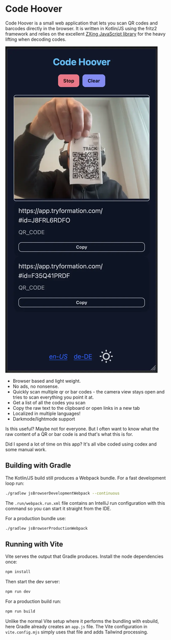 # Code Hoover

Code Hoover is a small web application that lets you scan QR codes and barcodes directly in the browser. It is written in Kotlin/JS using the fritz2 framework and relies on the excellent [ZXing JavaScript library](https://github.com/zxing-js/library) for the heavy lifting when decoding codes.

[![Screenshot](screenshot.webp)](URL)

- Browser based and light weight.
- No ads, no nonsense.
- Quickly scan multiple qr or bar codes - the camera view stays open and tries to scan everything you point it at.
- Get a list of all the codes you scan
- Copy the raw text to the clipboard or open links in a new tab
- Localized in multiple languages!
- Darkmode/lightmode support

Is this useful? Maybe not for everyone. But I often want to know what the raw content of a QR or bar code is and that's what this is for.

Did I spend a lot of time on this app? It's all vibe coded using codex and some manual work.

## Building with Gradle

The Kotlin/JS build still produces a Webpack bundle. For a fast development loop run:

```bash
./gradlew jsBrowserDevelopmentWebpack --continuous
```

The `.run/webpack.run.xml` file contains an IntelliJ run configuration with this command so you can start it straight from the IDE.

For a production bundle use:

```bash
./gradlew jsBrowserProductionWebpack
```

## Running with Vite

Vite serves the output that Gradle produces. Install the node dependencies once:

```bash
npm install
```

Then start the dev server:

```bash
npm run dev
```

For a production build run:

```bash
npm run build
```

Unlike the normal Vite setup where it performs the bundling with esbuild, here Gradle already creates an `app.js` file. The Vite configuration in `vite.config.mjs` simply uses that file and adds Tailwind processing.

